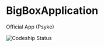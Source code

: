 BigBoxApplication
=================

Official App (Psyke)

![Codeship Status](https://www.codeship.io/projects/26f76990-2d6f-0131-5e85-1674a68467a3/status)
